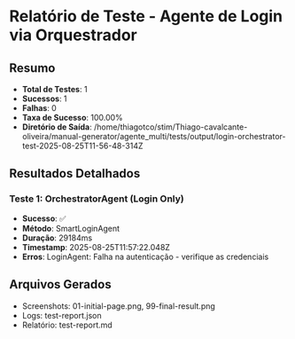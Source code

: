 
# Relatório de Teste - Agente de Login via Orquestrador

## Resumo
- **Total de Testes**: 1
- **Sucessos**: 1
- **Falhas**: 0
- **Taxa de Sucesso**: 100.00%
- **Diretório de Saída**: /home/thiagotco/stim/Thiago-cavalcante-oliveira/manual-generator/agente_multi/tests/output/login-orchestrator-test-2025-08-25T11-56-48-314Z

## Resultados Detalhados


### Teste 1: OrchestratorAgent (Login Only)
- **Sucesso**: ✅
- **Método**: SmartLoginAgent
- **Duração**: 29184ms
- **Timestamp**: 2025-08-25T11:57:22.048Z
- **Erros**: LoginAgent: Falha na autenticação - verifique as credenciais



## Arquivos Gerados
- Screenshots: 01-initial-page.png, 99-final-result.png
- Logs: test-report.json
- Relatório: test-report.md
